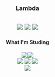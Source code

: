 <div align="center">
  
  ### Lambda
  
  <a href="https://hits.seeyoufarm.com"><img src="https://hits.seeyoufarm.com/api/count/incr/badge.svg?url=https%3A%2F%2Fgithub.com%2Flambda127&count_bg=black&title_bg=black&icon=github.svg&icon_color=white&title=GitHUb&edge_flat=true"/></a> <a href="https://www.instagram.com/llllambdalll"><img src="https://img.shields.io/badge/Instagram-%23E4405F?style=flat&logo=Instagram&logoColor=white"
/></a> <a href="mailto:lambda@smail.kongju.ac.kr"><img src="https://img.shields.io/badge/Email-blue?style=flat&logo=Gmail&logoColor=white&link=lambda@smail.kongju.ac.kr"
/></a>
  ---
</div>

<div align="center">
  <h4>What I'm Studing</h4> 
   <a><img src="https://img.shields.io/badge/?style=flat&logo=c&logoColor=white"
/></a><a ><img src="https://img.shields.io/badge/Instagram-%23E4405F?style=flat&logo=Instagram&logoColor=white"
/></a>
  <br><a><img src="https://img.shields.io/badge/Instagram-%23E4405F?style=flat&logo=Instagram&logoColor=white"
/></a> <a><img src="https://img.shields.io/badge/Instagram-%23E4405F?style=flat&logo=Instagram&logoColor=white"
/></a> <a><img src="https://img.shields.io/badge/Instagram-%23E4405F?style=flat&logo=Instagram&logoColor=white"
/></a>
  
  <br>
  <picture>
  <source
    srcset="https://github-readme-stats.vercel.app/api?username=lambda127&show_icons=true&theme=dark"
  />
  <img src="https://github-readme-stats.vercel.app/api?username=lambda127&show_icons=true" />
</picture>
</div>
